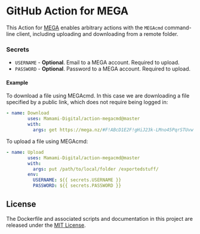 # GitHub Action for MEGA

This Action for [MEGA](https://mega.nz/) enables arbitrary actions with the `MEGAcmd` command-line client, including uploading and downloading from a remote folder.

### Secrets

* `USERNAME` - **Optional**. Email to a MEGA account. Required to upload.
* `PASSWORD` - **Optional**. Password to a MEGA account. Required to upload.

#### Example

To download a file using MEGAcmd. In this case we are downloading a file specified by a public link, which does not require being logged in: 

```yaml
- name: Download
        uses: Mamami-Digital/action-megacmd@master
        with:
          args: get https://mega.nz/#F!ABcD1E2F!gHiJ23k-LMno45PqrSTUvw /path/to/local/folder
```

To upload a file using MEGAcmd:

```yaml
- name: Upload 
        uses: Mamami-Digital/action-megacmd@master
        with:
          args: put /path/to/local/folder /exportedstuff/
        env:
          USERNAME: ${{ secrets.USERNAME }}
          PASSWORD: ${{ secrets.PASSWORD }}
```
## License

The Dockerfile and associated scripts and documentation in this project are released under the [MIT License](LICENSE).

